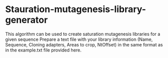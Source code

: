 # Stauration-mutagenesis-library-generator

This algorithm can be used to create saturation mutagenesis libraries for a given sequence
Prepare a text file with your library information (Name, Sequence, Cloning adapters, Areas to crop, NtOffset) in the same format as in the example.txt file provided here.
